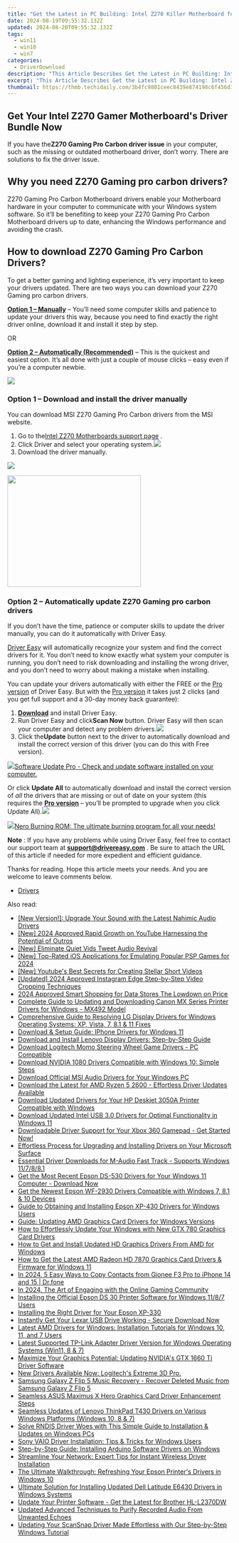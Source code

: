 ```yaml
---
title: "Get the Latest in PC Building: Intel Z270 Killer Motherboard for Gamers"
date: 2024-08-19T09:55:32.132Z
updated: 2024-08-20T09:55:32.132Z
tags:
  - win11
  - win10
  - win7
categories:
  - DriverDownload
description: "This Article Describes Get the Latest in PC Building: Intel Z270 Killer Motherboard for Gamers"
excerpt: "This Article Describes Get the Latest in PC Building: Intel Z270 Killer Motherboard for Gamers"
thumbnail: https://thmb.techidaily.com/3b4fc9801ceec8439e874198c6f456d3f60986d5a7e58819eb6db488dc36873e.jpg
---
```


## Get Your Intel Z270 Gamer Motherboard's Driver Bundle Now

If you have the**Z270 Gaming Pro Carbon driver issue** in your computer, such as the missing or outdated motherboard driver, don’t worry. There are solutions to fix the driver issue.

## Why you need Z270 Gaming pro carbon drivers?

 Z270 Gaming Pro Carbon Motherboard drivers enable your Motherboard hardware in your computer to communicate with your Windows system software. So it’ll be benefiting to keep your Z270 Gaming Pro Carbon Motherboard drivers up to date, enhancing the Windows performance and avoiding the crash.

## How to download Z270 Gaming Pro Carbon Drivers?

 To get a better gaming and lighting experience, it’s very important to keep your drivers updated. There are two ways you can download your Z270 Gaming pro carbon drivers.

**[Option 1 – Manually](https://tools.techidaily.com/drivereasy/download/)**  – You’ll need some computer skills and patience to update your drivers this way, because you need to find exactly the right driver online, download it and install it step by step.

OR

**[Option 2 – Automatically (Recommended)](https://tools.techidaily.com/drivereasy/download/)**  – This is the quickest and easiest option. It’s all done with just a couple of mouse clicks – easy even if you’re a computer newbie.

<!-- affiliate ads begin -->
<a href="https://estore.winxdvd.com/order/checkout.php?PRODS=12653853&QTY=1&AFFILIATE=108875&CART=1"><img src="https://secure.avangate.com/images/merchant/bcb41ccdc4363c6848a1d760f26c28a0/products/14_videoproc-converter-ai-box.png" border="0"></a>
<!-- affiliate ads end -->
### **Option 1 –** **Download and install the driver manually**

You can download MSI Z270 Gaming Pro Carbon drivers from the MSI website.

1. Go to the[Intel Z270 Motherboards support page](https://www.msi.com/Motherboard/support/Z270-GAMING-PRO-CARBON#down-driver&Win10%2064) .
2. Click Driver and select your operating system.![](https://images.drivereasy.com/wp-content/uploads/2019/07/z270.jpg)
3. Download the driver manually.
<!-- affiliate ads begin -->
<a href="https://store.massmailsoftware.com/order/checkout.php?PRODS=1095219&QTY=1&AFFILIATE=108875&CART=1"><img src="https://secure.avangate.com/images/merchant/dc87c13749315c7217cdc4ac692e704c/banera_for_partners-20_%281%29.jpg" border="0"></a>
<!-- affiliate ads end -->

<!-- affiliate ads begin -->
<a href="https://homestyler.sjv.io/c/5597632/2044747/22993" target="_top" id="2044747"><img src="//a.impactradius-go.com/display-ad/22993-2044747" border="0" alt="" width="300" height="250"/></a><img height="0" width="0" src="https://imp.pxf.io/i/5597632/2044747/22993" style="position:absolute;visibility:hidden;" border="0" />
<!-- affiliate ads end -->
### **Option 2 – Automatically update Z270 Gaming pro carbon drivers**

 If you don’t have the time, patience or computer skills to update the driver manually, you can do it automatically with Driver Easy.

[Driver Easy](https://tools.techidaily.com/drivereasy/download/) will automatically recognize your system and find the correct drivers for it. You don’t need to know exactly what system your computer is running, you don’t need to risk downloading and installing the wrong driver, and you don’t need to worry about making a mistake when installing.

 You can update your drivers automatically with either the FREE or the [Pro version](https://tools.techidaily.com/drivereasy/download/) of Driver Easy. But with the [Pro version](https://tools.techidaily.com/drivereasy/download/) it takes just 2 clicks (and you get full support and a 30-day money back guarantee):

1. **[Download](https://tools.techidaily.com/drivereasy/download/)**  and install Driver Easy.
2. Run Driver Easy and click**Scan Now** button. Driver Easy will then scan your computer and detect any problem drivers.![](https://images.drivereasy.com/wp-content/uploads/2019/07/NVIDIA-18.jpg)
3. Click the**Update** button next to the driver to automatically download and install the correct version of this driver (you can do this with Free version).  
<!-- affiliate ads begin -->
<a href="https://order.glarysoft.com/order/checkout.php?PRODS=4691139&QTY=1&AFFILIATE=108875&CART=1"><img src="https://secure.avangate.com/images/merchant/6734fa703f6633ab896eecbdfad8953a/products/SU-200-1.png" border="0">Software Update Pro - Check and update software installed on your computer. </a>
<!-- affiliate ads end -->
 Or click **Update All** to automatically download and install the correct version of _all_ the drivers that are missing or out of date on your system (this requires the **[Pro version](https://tools.techidaily.com/drivereasy/download/)**  – you’ll be prompted to upgrade when you click Update All).![](https://images.drivereasy.com/wp-content/uploads/2019/07/NVIDIA-Geoforce.jpg)

<!-- affiliate ads begin -->
<a href="https://store.nero.com/order/checkout.php?PRODS=39694080&QTY=1&AFFILIATE=108875&CART=1"><img src="http://cdnwww.nero.com/nero-com-wAssets/img/banners/2023/nbr/fire/Screenshot_1red_gb.jpg" border="0">Nero Burning ROM:
The ultimate burning program for all your needs!</a>
<!-- affiliate ads end -->
**Note** : If you have any problems while using Driver Easy, feel free to contact our support team at **[support@drivereasy.com](https://tools.techidaily.com/drivereasy/download/)**  . Be sure to attach the URL of this article if needed for more expedient and efficient guidance.

 Thanks for reading. Hope this article meets your needs. And you are welcome to leave comments below.

* [Drivers](https://tools.techidaily.com/drivereasy/download/)

<ins class="adsbygoogle"
     style="display:block"
     data-ad-format="autorelaxed"
     data-ad-client="ca-pub-7571918770474297"
     data-ad-slot="1223367746"></ins>



<ins class="adsbygoogle"
     style="display:block"
     data-ad-client="ca-pub-7571918770474297"
     data-ad-slot="8358498916"
     data-ad-format="auto"
     data-full-width-responsive="true"></ins>

<span class="atpl-alsoreadstyle">Also read:</span>
<div><ul>
<li><a href="https://win-dash.techidaily.com/new-version-upgrade-your-sound-with-the-latest-nahimic-audio-drivers/"><u>[New Version!]: Upgrade Your Sound with the Latest Nahimic Audio Drivers</u></a></li>
<li><a href="https://youtube-sure.techidaily.com/024-approved-rapid-growth-on-youtube-harnessing-the-potential-of-outros/"><u>[New] 2024 Approved  Rapid Growth on YouTube  Harnessing the Potential of Outros</u></a></li>
<li><a href="https://twitter-clips.techidaily.com/new-eliminate-quiet-vids-tweet-audio-revival/"><u>[New] Eliminate Quiet Vids  Tweet Audio Revival</u></a></li>
<li><a href="https://screen-mirroring-recording.techidaily.com/new-top-rated-ios-applications-for-emulating-popular-psp-games-for-2024/"><u>[New] Top-Rated iOS Applications for Emulating Popular PSP Games for 2024</u></a></li>
<li><a href="https://facebook-record-videos.techidaily.com/new-youtubes-best-secrets-for-creating-stellar-short-videos/"><u>[New] Youtube's Best Secrets for Creating Stellar Short Videos</u></a></li>
<li><a href="https://instagram-clips.techidaily.com/updated-2024-approved-instagram-edge-step-by-step-video-cropping-techniques/"><u>[Updated] 2024 Approved  Instagram Edge  Step-by-Step Video Cropping Techniques</u></a></li>
<li><a href="https://extra-support.techidaily.com/2024-approved-smart-shopping-for-data-stores-the-lowdown-on-price/"><u>2024 Approved  Smart Shopping for Data Stores  The Lowdown on Price</u></a></li>
<li><a href="https://win-dash.techidaily.com/complete-guide-to-updating-and-downloading-canon-mx-series-printer-drivers-for-windows-mx492-model/"><u>Complete Guide to Updating and Downloading Canon MX Series Printer Drivers for Windows - MX492 Model</u></a></li>
<li><a href="https://win-dash.techidaily.com/comprehensive-guide-to-resolving-lg-display-drivers-for-windows-operating-systems-xp-vista-7-81-and-11-fixes/"><u>Comprehensive Guide to Resolving LG Display Drivers for Windows Operating Systems: XP, Vista, 7, 8.1 & 11 Fixes</u></a></li>
<li><a href="https://win-dash.techidaily.com/download-and-setup-guide-iphone-drivers-for-windows-11/"><u>Download & Setup Guide: IPhone Drivers for Windows 11</u></a></li>
<li><a href="https://win-dash.techidaily.com/download-and-install-lenovo-display-drivers-step-by-step-guide/"><u>Download and Install Lenovo Display Drivers: Step-by-Step Guide</u></a></li>
<li><a href="https://win-dash.techidaily.com/download-logitech-momo-steering-wheel-game-drivers-pc-compatible/"><u>Download Logitech Momo Steering Wheel Game Drivers - PC Compatible</u></a></li>
<li><a href="https://win-dash.techidaily.com/download-nvidia-1080-drivers-compatible-with-windows-10-simple-steps/"><u>Download NVIDIA 1080 Drivers Compatible with Windows 10: Simple Steps</u></a></li>
<li><a href="https://win-dash.techidaily.com/download-official-msi-audio-drivers-for-your-windows-pc/"><u>Download Official MSI Audio Drivers for Your Windows PC</u></a></li>
<li><a href="https://win-dash.techidaily.com/download-the-latest-for-amd-ryzen-5-2600-effortless-driver-updates-available/"><u>Download the Latest for AMD Ryzen 5 2600 - Effortless Driver Updates Available</u></a></li>
<li><a href="https://win-dash.techidaily.com/download-updated-drivers-for-your-hp-deskjet-3050a-printer-compatible-with-windows/"><u>Download Updated Drivers for Your HP Deskjet 3050A Printer Compatible with Windows</u></a></li>
<li><a href="https://win-dash.techidaily.com/download-updated-intel-usb-30-drivers-for-optimal-functionality-in-windows-11/"><u>Download Updated Intel USB 3.0 Drivers for Optimal Functionality in Windows 11</u></a></li>
<li><a href="https://win-dash.techidaily.com/downloadable-driver-support-for-your-xbox-360-gamepad-get-started-now/"><u>Downloadable Driver Support for Your Xbox 360 Gamepad - Get Started Now!</u></a></li>
<li><a href="https://win-dash.techidaily.com/effortless-process-for-upgrading-and-installing-drivers-on-your-microsoft-surface/"><u>Effortless Process for Upgrading and Installing Drivers on Your Microsoft Surface</u></a></li>
<li><a href="https://win-dash.techidaily.com/essential-driver-downloads-for-m-audio-fast-track-supports-windows-117881/"><u>Essential Driver Downloads for M-Audio Fast Track - Supports Windows 11/7/8/8.1</u></a></li>
<li><a href="https://win-dash.techidaily.com/1722973922080-get-the-most-recent-epson-ds-530-drivers-for-your-windows-11-computer-download-now/"><u>Get the Most Recent Epson DS-530 Drivers for Your Windows 11 Computer - Download Now</u></a></li>
<li><a href="https://win-dash.techidaily.com/get-the-newest-epson-wf-2930-drivers-compatible-with-windows-7-81-and-10-devices/"><u>Get the Newest Epson WF-2930 Drivers Compatible with Windows 7, 8.1 & 10 Devices</u></a></li>
<li><a href="https://win-dash.techidaily.com/guide-to-obtaining-and-installing-epson-xp-430-drivers-for-windows-users/"><u>Guide to Obtaining and Installing Epson XP-430 Drivers for Windows Users</u></a></li>
<li><a href="https://win-dash.techidaily.com/guide-updating-amd-graphics-card-drivers-for-windows-versions/"><u>Guide: Updating AMD Graphics Card Drivers for Windows Versions</u></a></li>
<li><a href="https://win-dash.techidaily.com/how-to-effortlessly-update-your-windows-with-new-gtx-780-graphics-card-drivers/"><u>How to Effortlessly Update Your Windows with New GTX 780 Graphics Card Drivers</u></a></li>
<li><a href="https://win-dash.techidaily.com/how-to-get-and-install-updated-hd-graphics-drivers-from-amd-for-windows/"><u>How to Get and Install Updated HD Graphics Drivers From AMD for Windows</u></a></li>
<li><a href="https://win-dash.techidaily.com/how-to-get-the-latest-amd-radeon-hd-7870-graphics-card-drivers-and-firmware-for-windows-11/"><u>How to Get the Latest AMD Radeon HD 7870 Graphics Card Drivers & Firmware for Windows 11</u></a></li>
<li><a href="https://android-transfer.techidaily.com/in-2024-5-easy-ways-to-copy-contacts-from-gionee-f3-pro-to-iphone-14-and-15-drfone-by-drfone-transfer-from-android-transfer-from-android/"><u>In 2024, 5 Easy Ways to Copy Contacts from Gionee F3 Pro to iPhone 14 and 15 | Dr.fone</u></a></li>
<li><a href="https://youtube-stream.techidaily.com/in-2024-the-art-of-engaging-with-the-online-gaming-community/"><u>In 2024, The Art of Engaging with the Online Gaming Community</u></a></li>
<li><a href="https://win-dash.techidaily.com/installing-the-official-epson-ds-30-printer-software-for-windows-1187-users/"><u>Installing the Official Epson DS 30 Printer Software for Windows 11/8/7 Users</u></a></li>
<li><a href="https://win-dash.techidaily.com/installing-the-right-driver-for-your-epson-xp-330/"><u>Installing the Right Driver for Your Epson XP-330</u></a></li>
<li><a href="https://win-dash.techidaily.com/instantly-get-your-lexar-usb-drive-working-secure-download-now/"><u>Instantly Get Your Lexar USB Drive Working - Secure Download Now</u></a></li>
<li><a href="https://win-dash.techidaily.com/latest-amd-drivers-for-windows-installation-tutorials-for-windows-10-11-and-7-users/"><u>Latest AMD Drivers for Windows: Installation Tutorials for Windows 10, 11, and 7 Users</u></a></li>
<li><a href="https://win-dash.techidaily.com/latest-supported-tp-link-adapter-driver-version-for-windows-operating-systems-win11-8-and-7/"><u>Latest Supported TP-Link Adapter Driver Version for Windows Operating Systems (Win11, 8 & 7)</u></a></li>
<li><a href="https://win-dash.techidaily.com/maximize-your-graphics-potential-updating-nvidias-gtx-1660-ti-driver-software/"><u>Maximize Your Graphics Potential: Updating NVIDIA's GTX 1660 Ti Driver Software</u></a></li>
<li><a href="https://win-dash.techidaily.com/1722975807106-new-drivers-available-now-logitechs-extreme-3d-pro/"><u>New Drivers Available Now: Logitech's Extreme 3D Pro.</u></a></li>
<li><a href="https://techidaily.com/samsung-galaxy-z-flip-5-music-recovery-recover-deleted-music-from-samsung-galaxy-z-flip-5-by-fonelab-android-recover-music/"><u>Samsung Galaxy Z Flip 5 Music Recovery - Recover Deleted Music from Samsung Galaxy Z Flip 5</u></a></li>
<li><a href="https://win-dash.techidaily.com/seamless-asus-maximus-x-hero-graphics-card-driver-enhancement-steps/"><u>Seamless ASUS Maximus X Hero Graphics Card Driver Enhancement Steps</u></a></li>
<li><a href="https://win-dash.techidaily.com/seamless-updates-of-lenovo-thinkpad-t430-drivers-on-various-windows-platforms-windows-10-8-and-7/"><u>Seamless Updates of Lenovo ThinkPad T430 Drivers on Various Windows Platforms (Windows 10, 8 & 7)</u></a></li>
<li><a href="https://win-dash.techidaily.com/solve-rndis-driver-woes-with-this-simple-guide-to-installation-and-updates-on-windows-pcs/"><u>Solve RNDIS Driver Woes with This Simple Guide to Installation & Updates on Windows PCs</u></a></li>
<li><a href="https://win-dash.techidaily.com/sony-vaio-driver-installation-tips-and-tricks-for-windows-users/"><u>Sony VAIO Driver Installation: Tips & Tricks for Windows Users</u></a></li>
<li><a href="https://win-dash.techidaily.com/step-by-step-guide-installing-arduino-software-drivers-on-windows/"><u>Step-by-Step Guide: Installing Arduino Software Drivers on Windows</u></a></li>
<li><a href="https://win-dash.techidaily.com/streamline-your-network-expert-tips-for-instant-wireless-driver-installation/"><u>Streamline Your Network: Expert Tips for Instant Wireless Driver Installation</u></a></li>
<li><a href="https://win-dash.techidaily.com/the-ultimate-walkthrough-refreshing-your-epson-printers-drivers-in-windows-10/"><u>The Ultimate Walkthrough: Refreshing Your Epson Printer's Drivers in Windows 10</u></a></li>
<li><a href="https://win-dash.techidaily.com/ultimate-solution-for-installing-updated-dell-latitude-e6430-drivers-in-windows-systems/"><u>Ultimate Solution for Installing Updated Dell Latitude E6430 Drivers in Windows Systems</u></a></li>
<li><a href="https://win-dash.techidaily.com/update-your-printer-software-get-the-latest-for-brother-hl-l2370dw/"><u>Update Your Printer Software - Get the Latest for Brother HL-L2370DW</u></a></li>
<li><a href="https://voice-adjusting.techidaily.com/updated-advanced-techniques-to-purify-recorded-audio-from-unwanted-echoes/"><u>Updated Advanced Techniques to Purify Recorded Audio From Unwanted Echoes</u></a></li>
<li><a href="https://win-dash.techidaily.com/updating-your-scansnap-driver-made-effortless-with-our-step-by-step-windows-tutorial/"><u>Updating Your ScanSnap Driver Made Effortless with Our Step-by-Step Windows Tutorial</u></a></li>
</ul></div>
